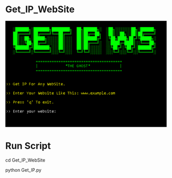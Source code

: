# Get_IP_WebSite


<img src="/Get_IP_WibeSite/img_get_ip.png">

# Run Script

cd Get_IP_WebSite

python Get_IP.py
